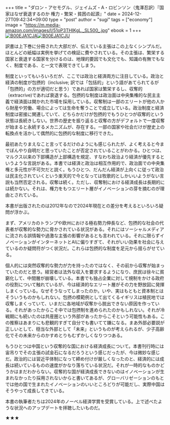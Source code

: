 +++
title = "ダロン・アセモグル、ジェイムズ・A・ロビンソン（鬼澤忍訳）『国家はなぜ衰退するのか 権力・繁栄・貧困の起源』"
date = 2024-12-27T09:42:34+09:00
type = "post"
author = "sugi"
tags = ["economy"]
image = "https://m.media-amazon.com/images/I/51oP3THIKgL._SL500_.jpg"
ebook = 1
+++
<a href="https://www.amazon.co.jp/dp/B00EJA1CJA/?tag=chezsugi-22" target="_blank"><img src="https://m.media-amazon.com/images/I/51oP3THIKgL._SL200_.jpg" alt="B00EJA1CJA" border="0" class="alignleft" /></a><a href="https://www.amazon.co.jp/dp/B00EJA1CJU/?tag=chezsugi-22" target="_blank"><img src="https://m.media-amazon.com/images/I/51xLeJWtdGL._SL200_.jpg" alt="B00EJA1CJU" border="0" class="alignleft" /></a>

訳書は上下巻に分冊された大部だが、伝えている主張はこの上なくシンプルだ。ほとんどの紙幅は実例を挙げての検証に費やされている。その主張は、繁栄する国家と衰退する国家を分けるのは、地理的要因でも文化でも、知識の有無でもなく、制度である、と一文で表現できてしまう。

制度といってもいろいろだが、ここでは政治と経済両方に注目している。政治と経済の制度が包摂的（inclusive; 訳では「包括的」という語があてられてるが「包摂的」の方が適切だと思う）であれば国家は繁栄するし、収奪的（extracrive)であれば衰退する。包摂的な制度は政治面は中央集権的な民主主義で経済面は開かれた市場を採用している。収奪制は一部のエリートが他の人から財産や労働、場合によっては生命を奪うことで成立している。政治制度と経済制度は密接に関連していて、どちらかだけが包摂的でもうひとつが収奪的という状態は長続きしない。世界の歴史を振り返ると収奪の方がデフォルトで一度収奪が始まると永続するメカニズムが、存在する。一部の国家や社会だけが歴史上の転換点を活かして偶然的に包摂的な制度に移行できた。

最初あたりまえなこと言ってるだけのようにも感じられたが、よく考えると今までぼんやり自明だと思っていたことが否定されていることがわかる。ひとつは、マルクス以来の下部構造が上部構造を規定、すなわち政治より経済が優先するというような言説がある。本書では経済と政治は相互作用的で、政治面での中央集権と多元性が不可欠だと説く。もうひとつ、だんだん経済が上向くに従って政治は民主化されていくという楽天的で今となっては牧歌的としかいいようがない言説も当然否定される。収奪は続く。ただし、収奪制における経済成長は長期的には続かない。それは、権力をもつエリート層がイノベーションの芽を摘むのが理由とされている。

本書が出版されたのは2012年なので2024年現在との差分を考えるといろいろ疑問が浮かぶ。

まず、アメリカのトランプや欧州における極右勢力伸長など、包摂的な社会の代表者が収奪的な勢力に脅かされている状況がある。それにはソーシャルメディアに流される誤情報や過激な主張の影響があるとも言われている。それに限らずイノベーションがインターネットとAIに偏りすぎて、それがいい効果を社会に与えているのか疑問符がつく状況だ。これらは包摂的な制度を足元から揺らがせている。

個人的には突然収奪的な勢力が力を持ったのではなく、その前から収奪が始まっていたのだと思う。経営者は法外な収入を要求するようになり、庶民は徐々に貧窮化して、中間層が崩壊している。本書でも独占企業に対して規制をかける政府の役割について触れているが、今は経済的なエリート層がその力を野放図に発揮しまくっている。なぜそうなってしまったのか。いや、実はもともと資本制とはそういうものかもしれない。包摂の模範例として出てくるイギリスは植民地では収奪しまくっていて、いまだに各地域が収奪から脱出できない原因を作っている。それがあったからこそ中では包摂制を進められたのかもしれない。それが冷戦期にも続いたのは共産圏という外部があったからこそという可能性もある。この推察はあまりにも悲観的すぎて自分でも書いてて嫌になる。まあ外部必要説が正しいとして、穏当な外部として「未来」というものが考えられるが、少子高齢化でその未来からのかすめとりもむずかしくなりつつある。

もうひとつは中国という収奪的な国における経済成長について。本書刊行時には宙吊りでその主張の試金石になるだろうという感じだったが、今は微妙な感じだ。政治的には習近平体制になって締め付けが厳しくなったのと、経済的には成長は続いているものの速度がかなり落ちている状況だ。それが一時的なものかどうかはまだわからない。収奪的な国が経済成長できないのはイノベーションが生まれなかったり採用されないからと書いてあるが、グローバリゼーションのもとでは他の国で生まれたイノベーションのいいところどりが可能だし、実際中国はそうやって成長してきている。

本書の執筆者たちは2024年のノーベル経済学賞を受賞している。上で述べたような状況へのアップデートを拝聴したいものだ。

★★★